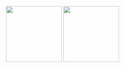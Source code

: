 <div align="center">
  <img height="150em" src="https://github-readme-stats.vercel.app/api?username=Neto002&show_icons=true&theme=cobalt&include_all_commits=true&count_private=true" />
  <img height="150em" src="https://github-readme-stats.vercel.app/api/top-langs/?username=Neto002&layout=compact&langs_count=6&theme=cobalt&hide=cython,jupyter%20notebook,c,css,html,powershell,fortran" />
</div>
